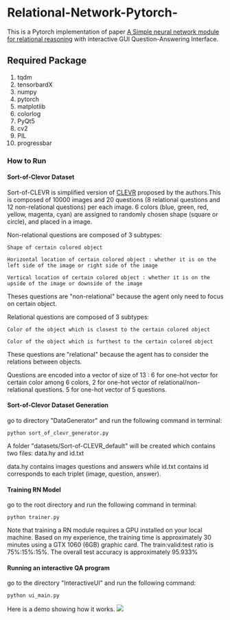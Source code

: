 # Relational-Network-Pytorch-
This is a Pytorch implementation of paper [A Simple neural network module for relational reasoning](https://arxiv.org/pdf/1706.01427.pdf) with interactive GUI Question-Answering Interface.

## Required Package
1. tqdm
2. tensorbardX
3. numpy
4. pytorch
5. matplotlib
6. colorlog
7. PyQt5
8. cv2
9. PIL
10. progressbar


### How to Run

#### Sort-of-Clevor Dataset 
Sort-of-CLEVR is simplified version of [CLEVR](http://cs.stanford.edu/people/jcjohns/clevr/) proposed by the authors.This is composed of 10000 images and 20 questions (8 relational questions and 12 non-relational questions) per each image. 6 colors (blue, green, red, yellow, magenta, cyan) are assigned to randomly chosen shape (square or circle), and placed in a image.

Non-relational questions are composed of 3 subtypes:

    Shape of certain colored object

    Horizontal location of certain colored object : whether it is on the left side of the image or right side of the image

    Vertical location of certain colored object : whether it is on the upside of the image or downside of the image

Theses questions are "non-relational" because the agent only need to focus on certain object.

Relational questions are composed of 3 subtypes:

    Color of the object which is closest to the certain colored object

    Color of the object which is furthest to the certain colored object

These questions are "relational" because the agent has to consider the relations between objects.

Questions are encoded into a vector of size of 13 : 6 for one-hot vector for certain color among 6 colors, 2 for one-hot vector of relational/non-relational questions. 5 for one-hot vector of 5 questions.

#### Sort-of-Clevor Dataset Generation

go to directory "DataGenerator" and run the following command in terminal:

    python sort_of_clevr_generator.py
    
A folder "datasets/Sort-of-CLEVR_default" will be created which contains two files: data.hy and id.txt

data.hy contains images questions and answers while id.txt contains id corresponds to each triplet (image, question, answer).

#### Training RN Model 
go to the root directory and run the following command in terminal:
    
    python trainer.py
   
Note that training a RN module requires a GPU installed on your local machine. Based on my experience, the training time is approximately 30 minutes using a GTX 1060 (6GB) graphic card. The train:valid:test ratio is 75%:15%:15%. The overall test accuracy is approximately 95.933% 

#### Running an interactive QA program
go to the directory "InteractiveUI" and run the following command:

    python ui_main.py
  
Here is a demo showing how it works.
![](https://github.com/AlenUbuntu/Relational-Network-Pytorch-/blob/master/project/test.gif)
